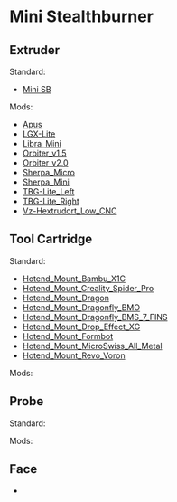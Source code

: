 Mini Stealthburner
======

Extruder
------
Standard:
* [Mini SB](https://github.com/VoronDesign/Voron-0/tree/Voron0.2r1/STLs/Toolheads/Mini_Stealthburner)

Mods:
* [Apus](https://github.com/JackJack3231/MiniSB-Extruder-Mounts/tree/main/Extruder_Mounts)
* [LGX-Lite](https://github.com/JackJack3231/MiniSB-Extruder-Mounts/tree/main/Extruder_Mounts)
* [Libra_Mini](https://github.com/JackJack3231/MiniSB-Extruder-Mounts/tree/main/Extruder_Mounts)
* [Orbiter_v1.5](https://github.com/JackJack3231/MiniSB-Extruder-Mounts/tree/main/Extruder_Mounts)
* [Orbiter_v2.0](https://github.com/JackJack3231/MiniSB-Extruder-Mounts/tree/main/Extruder_Mounts)
* [Sherpa_Micro](https://github.com/JackJack3231/MiniSB-Extruder-Mounts/tree/main/Extruder_Mounts)
* [Sherpa_Mini](https://github.com/JackJack3231/MiniSB-Extruder-Mounts/tree/main/Extruder_Mounts)
* [TBG-Lite_Left](https://github.com/JackJack3231/MiniSB-Extruder-Mounts/tree/main/Extruder_Mounts)
* [TBG-Lite_Right](https://github.com/JackJack3231/MiniSB-Extruder-Mounts/tree/main/Extruder_Mounts)
* [Vz-Hextrudort_Low_CNC](https://github.com/JackJack3231/MiniSB-Extruder-Mounts/tree/main/Extruder_Mounts)

Tool Cartridge
------  
Standard:
* [Hotend_Mount_Bambu_X1C](https://github.com/VoronDesign/Voron-0/tree/Voron0.2r1/STLs/Toolheads/Hotend_Mounts)
* [Hotend_Mount_Creality_Spider_Pro](https://github.com/VoronDesign/Voron-0/tree/Voron0.2r1/STLs/Toolheads/Hotend_Mounts)
* [Hotend_Mount_Dragon](https://github.com/VoronDesign/Voron-0/tree/Voron0.2r1/STLs/Toolheads/Hotend_Mounts)
* [Hotend_Mount_Dragonfly_BMO](https://github.com/VoronDesign/Voron-0/tree/Voron0.2r1/STLs/Toolheads/Hotend_Mounts)
* [Hotend_Mount_Dragonfly_BMS_7_FINS](https://github.com/VoronDesign/Voron-0/tree/Voron0.2r1/STLs/Toolheads/Hotend_Mounts)
* [Hotend_Mount_Drop_Effect_XG](https://github.com/VoronDesign/Voron-0/tree/Voron0.2r1/STLs/Toolheads/Hotend_Mounts)
* [Hotend_Mount_Formbot](https://github.com/VoronDesign/Voron-0/tree/Voron0.2r1/STLs/Toolheads/Hotend_Mounts)
* [Hotend_Mount_MicroSwiss_All_Metal](https://github.com/VoronDesign/Voron-0/tree/Voron0.2r1/STLs/Toolheads/Hotend_Mounts)
* [Hotend_Mount_Revo_Voron](https://github.com/VoronDesign/Voron-0/tree/Voron0.2r1/STLs/Toolheads/Hotend_Mounts)


Mods:


Probe
------
Standard:

Mods:


Face
------

* []()
